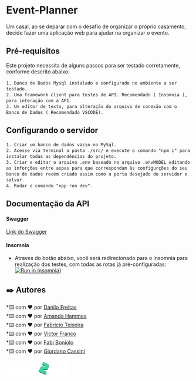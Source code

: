 
# Event-Planner

Um casal, ao se deparar com o desafio de organizar o
próprio casamento, decide fazer uma aplicação web para 
ajudar na organizar o evento.


## Pré-requisitos

Este projeto necessita de alguns passos para ser testado corretamente, conforme descrito abaixo:

    1. Banco de Dados Mysql instalado e configurado no ambiente a ser testado.
    2. Uma framework client para testes de API. Recomendado ( Insomnia ), para interação com a API.
    3. Um editor de texto, para alteração do arquivo de conexão com o Banco de Dados ( Recomendado VSCODE).
## Configurando o servidor

    1. Criar um banco de dados vazio no MySql.
    2. Acesse via terminal a pasta ./src/ e execute o comando "npm i" para instalar todas as dependências do projeto.
    3. Criar e editar o arquivo .env baseado no arquivo .envMODEL editando as inforções entre aspas para que correspondam às configurções do seu banco de dados recém criado assim como a porta desejado do servidor e salvar.
    4. Rodar o comando "npp run dev".
## Documentação da API
#### Swagger
[Link do Swagger](https://app.swaggerhub.com/apis/DANILOJPFREITAS_1/Event2All/1.0.0)
#### Insomnia
- Atraves do botão abaixo, você será redirecionado para o insomnia para realização dos testes, com todas as rotas já pré-configuradas:
 [![Run in Insomnia}](https://insomnia.rest/images/run.svg)](https://insomnia.rest/run/?label=&uri=https%3A%2F%2Fgithub.com%2Famandahammes%2Fevent_planner%2Fblob%2Fmaster%2FinsomniaButton)
 ## ✒️ Autores

*⌨️ com ❤️ por [Danilo Freitas](https://github.com/danilojpfreitas)<br/>
*⌨️ com ❤️ por [Amanda Hammes](https://github.com/amandahammes/)<br/>
*⌨️ com ❤️ por [Fabrício Teixeira](https://github.com/FabriciodSTeixeira)<br/>
*⌨️ com ❤️ por [Victor Franco](https://github.com/VictorF05)<br/>
*⌨️ com ❤️ por [Fabi Boniolo](https://github.com/Fabi-Boniolo)<br/>
*⌨️ com ❤️ por [Giordano Cassini](https://github.com/giordanocassini)





![Logo](logotipo2.png)

